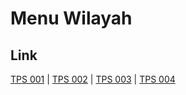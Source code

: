 # Menu Wilayah

## Link

[TPS 001](https://github.com/gigit-pemilu/pemilu-2024-17-bengkulu/tree/main/pileg-dpr/hitung-suara/sub/17-bengkulu/sub/02-rejang-lebong/sub/11-selupu-rejang/sub/2007-cawang-lama/sub/001-tps)
 | 
[TPS 002](https://github.com/gigit-pemilu/pemilu-2024-17-bengkulu/tree/main/pileg-dpr/hitung-suara/sub/17-bengkulu/sub/02-rejang-lebong/sub/11-selupu-rejang/sub/2007-cawang-lama/sub/002-tps)
 | 
[TPS 003](https://github.com/gigit-pemilu/pemilu-2024-17-bengkulu/tree/main/pileg-dpr/hitung-suara/sub/17-bengkulu/sub/02-rejang-lebong/sub/11-selupu-rejang/sub/2007-cawang-lama/sub/003-tps)
 | 
[TPS 004](https://github.com/gigit-pemilu/pemilu-2024-17-bengkulu/tree/main/pileg-dpr/hitung-suara/sub/17-bengkulu/sub/02-rejang-lebong/sub/11-selupu-rejang/sub/2007-cawang-lama/sub/004-tps)

